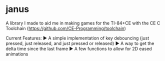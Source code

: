 # janus
A library I made to aid me in making games for the TI-84+CE with the CE C Toolchain (https://github.com/CE-Programming/toolchain)

Current Features:
► A simple implementation of key debouncing (just pressed, just released, and just pressed or released)
► A way to get the delta time since the last frame
► A few functions to allow for 2D eased animations
